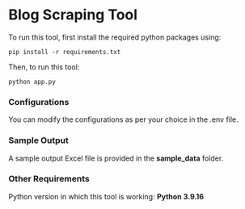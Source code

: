 # Blog Scraping Tool

To run this tool, first install the required python packages using:

```
pip install -r requirements.txt
```

Then, to run this tool:

```
python app.py
```

### Configurations
You can modify the configurations as per your choice in the .env file.

### Sample Output
A sample output Excel file is provided in the **sample_data** folder.

### Other Requirements
Python version in which this tool is working: **Python 3.9.16**